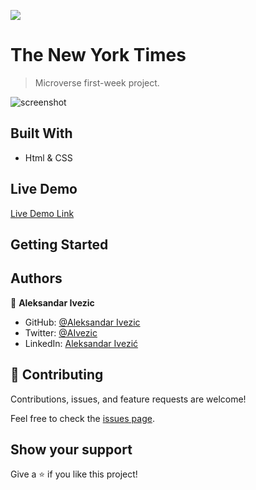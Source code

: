 ![](https://img.shields.io/badge/myapp-blueviolet)

# The New York Times

> Microverse first-week project.

![screenshot](https://github.com/ShinobiWarior/TheNewYorkTimes-project/blob/development/img/Screenshot%20.png?raw=true)



## Built With

- Html & CSS

## Live Demo

[Live Demo Link](https://shinobiwarior.github.io/TheNewYorkTimes-project/)


## Getting Started



## Authors

👤 **Aleksandar Ivezic**

- GitHub: [@Aleksandar Ivezic](https://github.com/ShinobiWarior)
- Twitter: [@AIvezic](https://twitter.com/AIvezic)
- LinkedIn: [Aleksandar Ivezić](https://linkedin.com/linkedinhandle)

## 🤝 Contributing

Contributions, issues, and feature requests are welcome!

Feel free to check the [issues page](https://github.com/ShinobiWarior/TheNewYorkTimes-project/issues).

## Show your support

Give a ⭐️ if you like this project!

